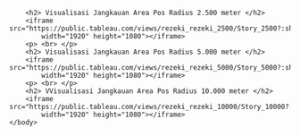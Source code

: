 <html>
    <body> 
        
        <h2> Visualisasi Jangkauan Area Pos Radius 2.500 meter </h2>
        <iframe src="https://public.tableau.com/views/rezeki_rezeki_2500/Story_2500?:showVizHome=no&:embed=true"
            width="1920" height="1080"></iframe> 
        <p> <br> </p>
        <h2> Visualisasi Jangkauan Area Pos Radius 5.000 meter </h2>
        <iframe src="https://public.tableau.com/views/rezeki_rezeki_5000/Story_5000?:showVizHome=no&:embed=true"
            width="1920" height="1080"></iframe>
        <p> <br> </p>
        <h2> VVisualisasi Jangkauan Area Pos Radius 10.000 meter </h2>
        <iframe src="https://public.tableau.com/views/rezeki_rezeki_10000/Story_10000?:showVizHome=no&:embed=true"
            width="1920" height="1080"></iframe>
    </body>
</html>
